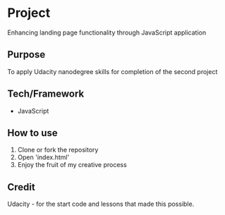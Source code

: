 # Project

Enhancing landing page functionality through JavaScript application

## Purpose

To apply Udacity nanodegree skills for completion of the second project

## Tech/Framework

<ul>
  <li>JavaScript</li>
</ul>

## How to use

<ol>
  <li>Clone or fork the repository</li>
  <li>Open 'index.html'</li>
  <li>Enjoy the fruit of my creative process</li>
</ol>

## Credit

Udacity - for the start code and lessons that made this possible.
